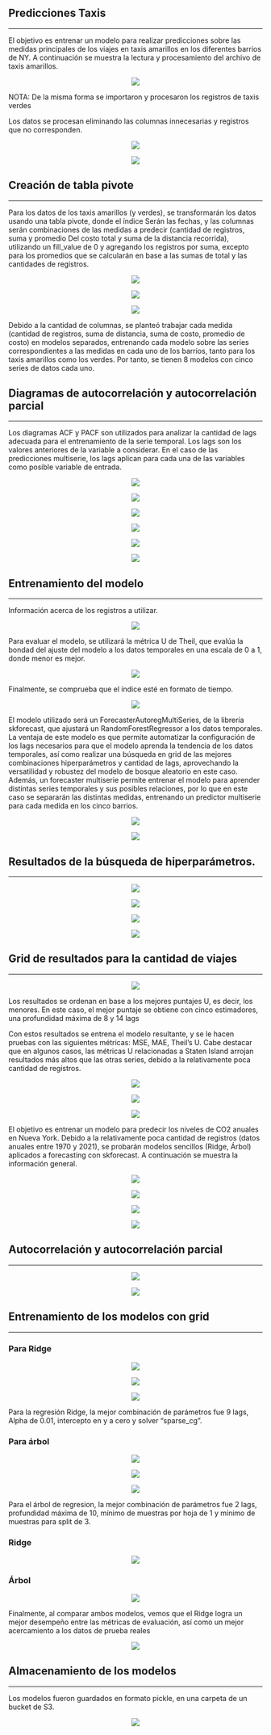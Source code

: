 ## Predicciones Taxis
---

El objetivo es entrenar un modelo para realizar predicciones sobre las medidas principales de los viajes en taxis amarillos en los diferentes barrios de NY. A continuación se muestra la lectura y procesamiento del archivo de taxis amarillos.

<p align="center">
<img src="Informe/Imagenes/1.png"  >
</p>

NOTA: De la misma forma se importaron
y procesaron los registros de taxis verdes

Los datos se procesan eliminando las columnas innecesarias
y registros que no corresponden.

<p align="center">
<img src="Informe/Imagenes/2.png"  >
</p>


<p align="center">
<img src="Informe/Imagenes/3.png"  >
</p>

## Creación de tabla pivote
--- 

Para los datos de los taxis amarillos (y verdes), se transformarán los datos usando una tabla pivote, donde el índice
Serán las fechas, y las columnas serán combinaciones de las medidas a predecir (cantidad de registros, suma y promedio
Del costo total y suma de la distancia recorrida), utilizando un fill_value de 0 y agregando los registros por suma, excepto
para los promedios que se calcularán en base a las sumas de total y las cantidades de registros.

<p align="center">
<img src="Informe/Imagenes/4.png"  >
</p>

<p align="center">
<img src="Informe/Imagenes/5.png"  >
</p>

<p align="center">
<img src="Informe/Imagenes/6.png"  >
</p>



Debido a la cantidad de columnas, se planteó trabajar cada medida (cantidad de registros, suma de distancia, suma de costo, promedio de costo) en modelos separados, entrenando cada modelo sobre las series correspondientes a las medidas en cada uno de los barrios, tanto para los taxis amarillos como los verdes. Por tanto, se tienen 8 modelos con cinco series de datos cada uno.



## Diagramas de autocorrelación y autocorrelación parcial
---

Los diagramas ACF y PACF son utilizados para analizar la cantidad de lags adecuada para el entrenamiento de
la serie temporal. Los lags son los valores anteriores de la variable a considerar. En el caso de las predicciones
multiserie, los lags aplican para cada una de las variables como posible variable de entrada.


<p align="center">
<img src="Informe/Imagenes/7.png"  >
</p>

<p align="center">
<img src="Informe/Imagenes/8.png"  >
</p>

<p align="center">
<img src="Informe/Imagenes/9.png"  >
</p>

<p align="center">
<img src="Informe/Imagenes/10.png"  >
</p>

<p align="center">
<img src="Informe/Imagenes/11.png"  >
</p>

<p align="center">
<img src="Informe/Imagenes/12.png"  >
</p>


## Entrenamiento del modelo
---

Información acerca de los registros a utilizar.

<p align="center">
<img src="Informe/Imagenes/13.png"  >
</p>

Para evaluar el modelo, se utilizará la métrica U de Theil,
que evalúa la bondad del ajuste del modelo a los datos
temporales en una escala de 0 a 1, donde menor es mejor.


<p align="center">
<img src="Informe/Imagenes/14.png"  >
</p>


Finalmente, se comprueba que el índice esté en formato de tiempo.

<p align="center">
<img src="Informe/Imagenes/15.png"  >
</p>

El modelo utilizado será un ForecasterAutoregMultiSeries, de la librería skforecast, que ajustará un
RandomForestRegressor a los datos temporales. La ventaja de este modelo es que permite automatizar la configuración de los lags necesarios para que el modelo aprenda la tendencia de los datos temporales, así como realizar una búsqueda en grid de las mejores combinaciones hiperparámetros y cantidad de lags, aprovechando la versatilidad y robustez del modelo de bosque aleatorio en este caso. Además, un forecaster multiserie permite entrenar el modelo para aprender distintas series temporales y sus posibles relaciones, por lo que en este caso se separarán las distintas medidas, entrenando un predictor multiserie para cada medida en los cinco barrios.

<p align="center">
<img src="Informe/Imagenes/16.png"  >
</p>

<p align="center">
<img src="Informe/Imagenes/17.png"  >
</p>

## Resultados de la búsqueda de hiperparámetros.
---

<p align="center">
<img src="Informe/Imagenes/18.png"  >
</p>

<p align="center">
<img src="Informe/Imagenes/19.png"  >
</p>

<p align="center">
<img src="Informe/Imagenes/20.png"  >
</p>

<p align="center">
<img src="Informe/Imagenes/21.png"  >
</p>

## Grid de resultados para la cantidad de viajes
---

<p align="center">
<img src="Informe/Imagenes/22.png"  >
</p>

Los resultados se ordenan en base a los mejores puntajes U, es decir, los menores. En este caso, el mejor puntaje
se obtiene con cinco estimadores, una profundidad máxima de 8 y 14 lags

Con estos resultados se entrena el modelo resultante, y se le hacen pruebas con las siguientes métricas: MSE, MAE, Theil’s U. Cabe destacar que en algunos casos, las métricas U relacionadas a Staten Island arrojan resultados más altos que las otras series, debido a la relativamente poca cantidad de registros.

<p align="center">
<img src="Informe/Imagenes/23.png"  >
</p>


<p align="center">
<img src="Informe/Imagenes/24.png"  >
</p>

<p align="center">
<img src="Informe/Imagenes/25.png"  >
</p>

El objetivo es entrenar un modelo para predecir los niveles de CO2 anuales en Nueva York. Debido a la relativamente poca cantidad de registros (datos anuales entre 1970 y 2021), se probarán modelos sencillos (Ridge, Árbol) aplicados a forecasting con skforecast. A continuación se muestra la información general.


<p align="center">
<img src="Informe/Imagenes/26.png"  >
</p>

<p align="center">
<img src="Informe/Imagenes/27.png"  >
</p>

<p align="center">
<img src="Informe/Imagenes/28.png"  >
</p>

<p align="center">
<img src="Informe/Imagenes/29.png"  >
</p>


## Autocorrelación y autocorrelación parcial
---

<p align="center">
<img src="Informe/Imagenes/30.png"  >
</p>

<p align="center">
<img src="Informe/Imagenes/31.png"  >
</p>

## Entrenamiento de los modelos con grid
---

### Para Ridge

<p align="center">
<img src="Informe/Imagenes/32.png"  >
</p>

<p align="center">
<img src="Informe/Imagenes/33.png"  >
</p>

<p align="center">
<img src="Informe/Imagenes/34.png"  >
</p>

Para la regresión Ridge, la mejor combinación de parámetros fue 9 lags, Alpha de 0.01, intercepto en y a cero y solver “sparse_cg”.

### Para árbol

<p align="center">
<img src="Informe/Imagenes/35.png"  >
</p>

<p align="center">
<img src="Informe/Imagenes/36.png"  >
</p>

<p align="center">
<img src="Informe/Imagenes/37.png"  >
</p>

Para el árbol de regresion, la mejor combinación de parámetros fue 2 lags, profundidad máxima de 10, mínimo de muestras por hoja de 1 y mínimo de muestras para split de 3.

### Ridge

<p align="center">
<img src="Informe/Imagenes/38.png"  >
</p>

### Árbol

<p align="center">
<img src="Informe/Imagenes/39.png"  >
</p>

Finalmente, al comparar ambos modelos, vemos que el Ridge logra un mejor desempeño entre las métricas de evaluación, así como un mejor acercamiento a los datos de prueba reales

<p align="center">
<img src="Informe/Imagenes/40.png"  >
</p>

## Almacenamiento de los modelos
---

Los modelos fueron guardados en formato pickle, en una carpeta de un bucket de S3.

<p align="center">
<img src="Informe/Imagenes/41.png"  >
</p>
